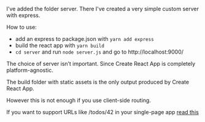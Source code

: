 
I've added the folder server.
There I've created a very simple custom server with express.

How to use:

- add an express to package.json with `yarn add express`
- build the react app with `yarn build`
- `cd server` and run `node server.js` and go to http://localhost:9000/

The choice of server isn’t important. Since Create React App is completely platform-agnostic.

The build folder with static assets is the only output produced by Create React App.

However this is not enough if you use client-side routing.

If you want to support URLs like /todos/42 in your single-page app [read this](https://create-react-app.dev/docs/deployment/#serving-apps-with-client-side-routing)
